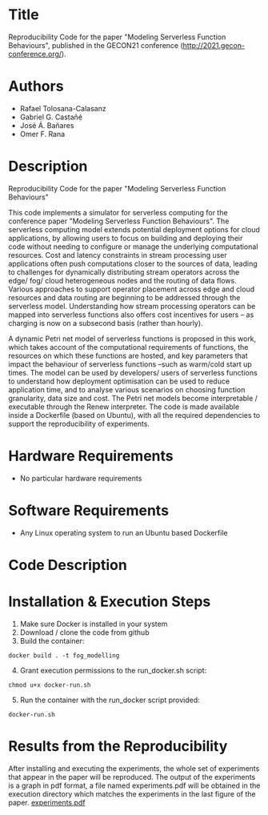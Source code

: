 # Title
Reproducibility Code for the paper "Modeling Serverless Function Behaviours", published in the GECON21 conference (http://2021.gecon-conference.org/).

# Authors
  - Rafael Tolosana-Calasanz
  - Gabriel G. Castañé
  - José Á. Bañares
  - Omer F. Rana

# Description
Reproducibility Code for the paper "Modeling Serverless Function Behaviours"

This code implements a simulator for serverless computing for the conference paper "Modeling Serverless Function Behaviours". The serverless computing model extends potential deployment options for cloud applications, by allowing users to focus on building and deploying their code without needing to configure or manage the underlying computational resources. Cost and latency constraints in stream processing user applications often push computations closer to the sources of data, leading to challenges for dynamically distributing stream operators across the edge/ fog/ cloud heterogeneous nodes and the routing of data flows. Various approaches to support operator placement across edge and cloud resources and data routing are beginning to be addressed through the serverless model. Understanding how stream processing operators can be mapped into serverless functions also offers cost incentives for users – as charging is now on a subsecond basis (rather than hourly).

A dynamic Petri net model of serverless functions is proposed in this work, which takes account of the computational requirements of functions, the resources on which these functions are hosted, and key parameters that impact the behaviour of serverless functions –such as warm/cold start up times. The model can be used by developers/ users of serverless functions to understand how deployment optimisation can be used to reduce application time, and to analyse various scenarios
on choosing function granularity, data size and cost. The Petri net models become interpretable / executable through the Renew interpreter. The code is made available inside a Dockerfile (based on Ubuntu), with all the required dependencies to support the reproducibility of experiments.

# Hardware Requirements
  - No particular hardware requirements

# Software Requirements
  - Any Linux operating system to run an Ubuntu based Dockerfile

# Code Description

# Installation & Execution Steps
  1. Make sure Docker is installed in your system
  2. Download / clone the code from github
  3. Build the container:
```
docker build . -t fog_modelling
```
  4. Grant execution permissions to the run_docker.sh script:
```
chmod u+x docker-run.sh
```
  5. Run the container with the run_docker script provided: 
```
docker-run.sh
```
# Results from the Reproducibility
After installing and executing the experiments, the whole set of experiments that appear in the paper will be reproduced. The output of the experiments is a graph in pdf format, a file named experiments.pdf will be obtained in the execution directory which matches the experiments in the last figure of the paper.
[experiments.pdf](https://github.com/rtolosana/fog-modelling/files/7516906/experiments.pdf)
